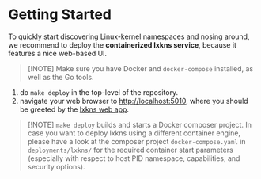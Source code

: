 # Getting Started

To quickly start discovering Linux-kernel namespaces and nosing around, we
recommend to deploy the **containerized lxkns service**, because it features a
nice web-based UI.

> [!NOTE] Make sure you have Docker and `docker-compose` installed, as well as
> the Go tools.

1. do `make deploy` in the top-level of the repository.
2. navigate your web browser to [http://localhost:5010](http://localhost:5010),
   where you should be greeted by the [lxkns web app](getting-around).

> [!NOTE] `make deploy` builds and starts a Docker composer project. In case you
> want to deploy lxkns using a different container engine, please have a look at
> the composer project `docker-compose.yaml` in `deployments/lxkns/` for the
> required container start parameters (especially with respect to host PID
> namespace, capabilities, and security options).
